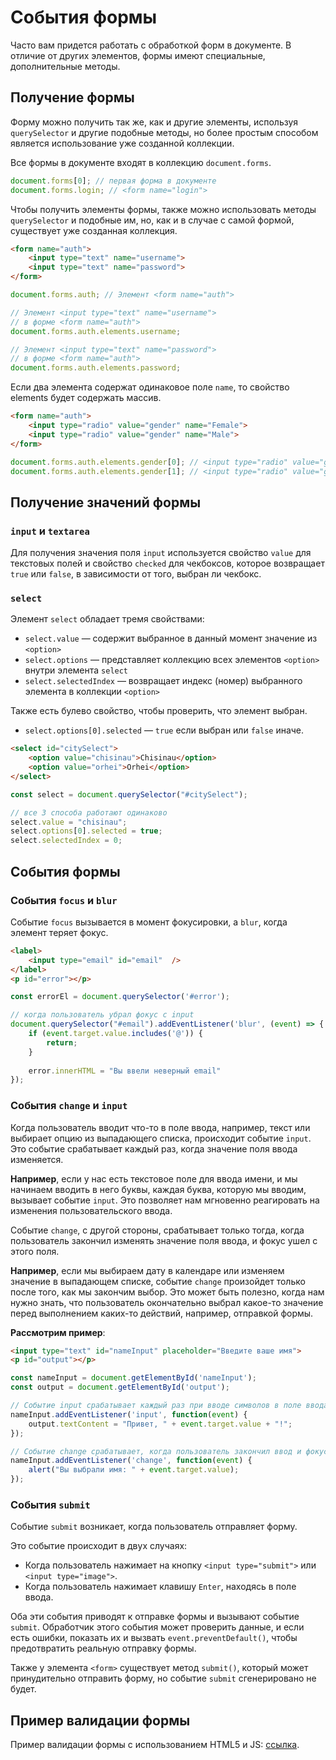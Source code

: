 # События формы

Часто вам придется работать с обработкой форм в документе. В отличие от других элементов, формы имеют специальные, дополнительные методы.

## Получение формы

Форму можно получить так же, как и другие элементы, используя `querySelector` и другие подобные методы, но более простым способом является использование уже созданной коллекции.

Все формы в документе входят в коллекцию `document.forms`.

```js
document.forms[0]; // первая форма в документе
document.forms.login; // <form name="login">
```

Чтобы получить элементы формы, также можно использовать методы `querySelector` и подобные им, но, как и в случае с самой формой, существует уже созданная коллекция.

```html
<form name="auth">
    <input type="text" name="username">
    <input type="text" name="password">
</form>
```

```js
document.forms.auth; // Элемент <form name="auth">

// Элемент <input type="text" name="username"> 
// в форме <form name="auth">
document.forms.auth.elements.username;

// Элемент <input type="text" name="password">
// в форме <form name="auth">
document.forms.auth.elements.password; 
```

Если два элемента содержат одинаковое поле `name`, то свойство elements будет содержать массив.

```html
<form name="auth">
    <input type="radio" value="gender" name="Female">
    <input type="radio" value="gender" name="Male">
</form>
```

```js
document.forms.auth.elements.gender[0]; // <input type="radio" value="gender" name="Female">
document.forms.auth.elements.gender[1]; // <input type="radio" value="gender" name="Male">
```

## Получение значений формы



### `input` и `textarea`

Для получения значения поля `input` используется свойство `value` для текстовых полей и свойство `checked` для чекбоксов, которое возвращает `true` или `false`, в зависимости от того, выбран ли чекбокс.

### `select`

Элемент `select` обладает тремя свойствами:

- `select.value` — содержит выбранное в данный момент значение из `<option>`
- `select.options` — представляет коллекцию всех элементов `<option>` внутри элемента `select`
- `select.selectedIndex` — возвращает индекс (номер) выбранного элемента в коллекции `<option>`

Также есть булево свойство, чтобы проверить, что элемент выбран.

- `select.options[0].selected` — `true` если выбран или `false` иначе.

```html
<select id="citySelect">
    <option value="chisinau">Chisinau</option>
    <option value="orhei">Orhei</option>
</select>
```

```js
const select = document.querySelector("#citySelect");

// все 3 способа работают одинаково
select.value = "chisinau";
select.options[0].selected = true; 
select.selectedIndex = 0;
```

## События формы

### События `focus` и `blur`

Событие `focus` вызывается в момент фокусировки, а `blur`, когда элемент теряет фокус. 

```html
<label>
    <input type="email" id="email"  />
</label>
<p id="error"></p>
```

```js
const errorEl = document.querySelector('#error');

// когда пользователь убрал фокус с input
document.querySelector("#email").addEventListener('blur', (event) => {
    if (event.target.value.includes('@')) {
        return;
    }
    
    error.innerHTML = "Вы ввели неверный email"
});
```

### События `change` и `input`

Когда пользователь вводит что-то в поле ввода, например, текст или выбирает опцию из выпадающего списка, происходит событие `input`. Это событие срабатывает каждый раз, когда значение поля ввода изменяется.

**Например**, если у нас есть текстовое поле для ввода имени, и мы начинаем вводить в него буквы, каждая буква, которую мы вводим, вызывает событие `input`. Это позволяет нам мгновенно реагировать на изменения пользовательского ввода.

Событие `change`, с другой стороны, срабатывает только тогда, когда пользователь закончил изменять значение поля ввода, и фокус ушел с этого поля. 

**Например**, если мы выбираем дату в календаре или изменяем значение в выпадающем списке, событие `change` произойдет только после того, как мы закончим выбор. Это может быть полезно, когда нам нужно знать, что пользователь окончательно выбрал какое-то значение перед выполнением каких-то действий, например, отправкой формы.


**Рассмотрим пример**:


```html
<input type="text" id="nameInput" placeholder="Введите ваше имя">
<p id="output"></p>
```

```js
const nameInput = document.getElementById('nameInput');
const output = document.getElementById('output');

// Событие input срабатывает каждый раз при вводе символов в поле ввода
nameInput.addEventListener('input', function(event) {
    output.textContent = "Привет, " + event.target.value + "!";
});

// Событие change срабатывает, когда пользователь закончил ввод и фокус ушел с поля
nameInput.addEventListener('change', function(event) {
    alert("Вы выбрали имя: " + event.target.value);
});
```

### События `submit`

Событие `submit` возникает, когда пользователь отправляет форму.

Это событие происходит в двух случаях:

- Когда пользователь нажимает на кнопку `<input type="submit">` или `<input type="image">`.
- Когда пользователь нажимает клавишу `Enter`, находясь в поле ввода.

Оба эти события приводят к отправке формы и вызывают событие `submit`. Обработчик этого события может проверить данные, и если есть ошибки, показать их и вызвать `event.preventDefault()`, чтобы предотвратить реальную отправку формы.

Также у элемента `<form>` существует метод `submit()`, который может принудительно отправить форму, но событие `submit` сгенерировано не будет.

## Пример валидации формы

Пример валидации формы с использованием HTML5 и JS: [ссылка](../../samples/11_dom_II/sample_01_validation.html).